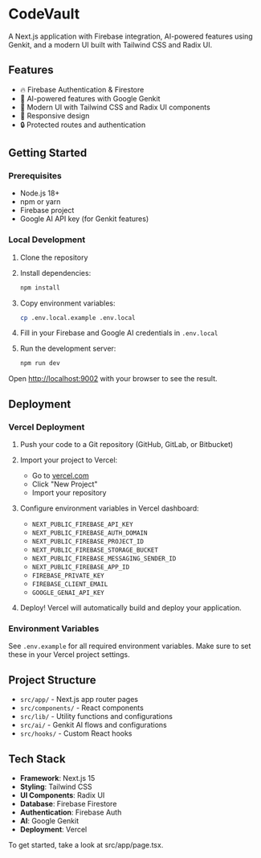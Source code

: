 # CodeVault

A Next.js application with Firebase integration, AI-powered features using Genkit, and a modern UI built with Tailwind CSS and Radix UI.

## Features

- 🔥 Firebase Authentication & Firestore
- 🤖 AI-powered features with Google Genkit
- 🎨 Modern UI with Tailwind CSS and Radix UI components
- 📱 Responsive design
- 🔒 Protected routes and authentication

## Getting Started

### Prerequisites

- Node.js 18+ 
- npm or yarn
- Firebase project
- Google AI API key (for Genkit features)

### Local Development

1. Clone the repository
2. Install dependencies:
   ```bash
   npm install
   ```

3. Copy environment variables:
   ```bash
   cp .env.local.example .env.local
   ```

4. Fill in your Firebase and Google AI credentials in `.env.local`

5. Run the development server:
   ```bash
   npm run dev
   ```

Open [http://localhost:9002](http://localhost:9002) with your browser to see the result.

## Deployment

### Vercel Deployment

1. Push your code to a Git repository (GitHub, GitLab, or Bitbucket)

2. Import your project to Vercel:
   - Go to [vercel.com](https://vercel.com)
   - Click "New Project"
   - Import your repository

3. Configure environment variables in Vercel dashboard:
   - `NEXT_PUBLIC_FIREBASE_API_KEY`
   - `NEXT_PUBLIC_FIREBASE_AUTH_DOMAIN`
   - `NEXT_PUBLIC_FIREBASE_PROJECT_ID`
   - `NEXT_PUBLIC_FIREBASE_STORAGE_BUCKET`
   - `NEXT_PUBLIC_FIREBASE_MESSAGING_SENDER_ID`
   - `NEXT_PUBLIC_FIREBASE_APP_ID`
   - `FIREBASE_PRIVATE_KEY`
   - `FIREBASE_CLIENT_EMAIL`
   - `GOOGLE_GENAI_API_KEY`

4. Deploy! Vercel will automatically build and deploy your application.

### Environment Variables

See `.env.example` for all required environment variables. Make sure to set these in your Vercel project settings.

## Project Structure

- `src/app/` - Next.js app router pages
- `src/components/` - React components
- `src/lib/` - Utility functions and configurations
- `src/ai/` - Genkit AI flows and configurations
- `src/hooks/` - Custom React hooks

## Tech Stack

- **Framework**: Next.js 15
- **Styling**: Tailwind CSS
- **UI Components**: Radix UI
- **Database**: Firebase Firestore
- **Authentication**: Firebase Auth
- **AI**: Google Genkit
- **Deployment**: Vercel

To get started, take a look at src/app/page.tsx.
